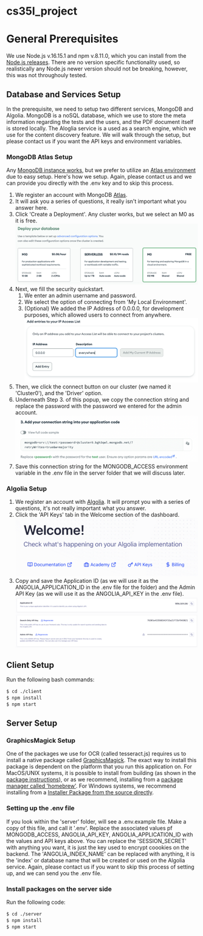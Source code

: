 # cs35l_project

# General Prerequisites

We use Node.js v.16.15.1 and npm v.8.11.0, which you can install from the [Node.js releases](https://nodejs.org/en/about/previous-releases). There are no version specific functionality used, so realistically any Node.js newer version should not be breaking, however, this was not throughouly tested. 

## Database and Services Setup

In the prerequisite, we need to setup two different services, MongoDB and Algolia. MongoDB is a noSQL database, which we use to store the meta information regarding the tests and the users, and the PDF document itself is stored locally. The Aloglia service is a used as a search engine, which we use for the content discovery feature. We will walk through the setup, but please contact us if you want the API keys and environment variables.

### MongoDB Atlas Setup

Any [MongoDB instance works](https://www.mongodb.com/), but we prefer to utilize an [Atlas environment](https://www.mongodb.com/cloud/atlas/register) due to easy setup. Here's how we setup. Again, please contact us and we can provide you directly with the .env key and to skip this process. 

1. We register an account with MongoDB [Atlas](https://www.mongodb.com/cloud/atlas/register). 
2. It will ask you a series of questions, it really isn't important what you answer here. 
3. Click 'Create a Deployment'. Any cluster works, but we select an M0 as it is free. 
![create_deployment_image](./docs/images/mongo_select_cluster.png)
4. Next, we fill the security quickstart. 
    1. We enter an admin username and password. 
    2. We select the option of connecting from 'My Local Environment'. 
    3. (Optional) We added the IP Address of 0.0.0.0, for development purposes, which allowed users to connect from anywhere.
![ip_address](./docs/images/mongo_ip_address.png)
5. Then, we click the connect button on our cluster (we named it 'Cluster0'), and the 'Driver' option. 
6. Underneath Step 3. of this popup, we copy the connection string and replace the password with the password we entered for the admin account. 
![connection_string](./docs/images/mongo_connection_string.png)
7. Save this connection string for the MONGODB_ACCESS environment variable in the .env file in the server folder that we will discuss later. 

### Algolia Setup

1. We register an account with [Algolia](https://dashboard.algolia.com/signup/personal_information). It will prompt you with a series of questions, it's not really important what you answer. 
2. Click the 'API Keys' tab in the Welcome section of the dashboard. 
![welcome](./docs/images/algolia_welcome.png)
3. Copy and save the Application ID (as we will use it as the ANGOLIA_APPLICATION_ID in the .env file for the folder) and the Admin API Key
(as we will use it as the ANGOLIA_API_KEY in the .env file). 
![api_keys](./docs/images/algolia_api_keys.png)

## Client Setup

Run the following bash commands:
```bash
$ cd ./client
$ npm install
$ npm start
```

## Server Setup

### GraphicsMagick Setup

One of the packages we use for OCR (called tesseract.js) requires us to install a native package called [GraphicsMagick](http://www.graphicsmagick.org/INSTALL-unix.html). The exact way to install this package is dependent on the platform that you run this application on. For MacOS/UNIX systems, it is possible to install from building (as shown in the [package instructions](http://www.graphicsmagick.org/INSTALL-unix.html)), or as we recommend, installing from a [package manager called 'homebrew'](https://formulae.brew.sh/formula/graphicsmagick). For Windows systems, we recommend installing from a [Installer Package from the source directly](http://www.graphicsmagick.org/INSTALL-windows.html). 

### Setting up the .env file

If you look within the 'server' folder, will see a .env.example file. Make a copy of this file, and call it '.env'. Replace the associated values pf MONGODB_ACCESS, ANGOLIA_API_KEY, ANGOLIA_APPLICATION_ID with the values and API keys above. You can replace the 'SESSION_SECRET' with anything you want, it is just the key used to encrypt coookies on the backend. The 'ANGOLIA_INDEX_NAME' can be replaced with anything, it is the 'index' or database name that will be created or used on the Algolia service. Again, please contact us if you want to skip this process of setting up, and we can send you the .env file.  

### Install packages on the server side

Run the following code:
```bash
$ cd ./server
$ npm install
$ npm start
```

